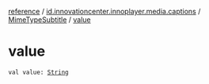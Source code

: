 [reference](../../index.md) / [id.innovationcenter.innoplayer.media.captions](../index.md) / [MimeTypeSubtitle](index.md) / [value](./value.md)

# value

`val value: `[`String`](https://kotlinlang.org/api/latest/jvm/stdlib/kotlin/-string/index.html)